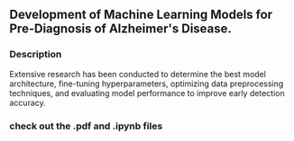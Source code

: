 ## Development of Machine Learning Models for Pre-Diagnosis of Alzheimer's Disease.

### Description
Extensive research has been conducted to determine the best model architecture, fine-tuning hyperparameters, optimizing data preprocessing techniques, and evaluating model performance to improve early detection accuracy.

### check out the .pdf and .ipynb files

